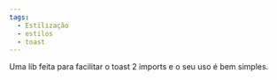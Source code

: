 ```yaml
---
tags:
  - Estilização
  - estilos
  - toast
---
```

Uma lib feita para facilitar o toast 2 imports e o seu uso é bem simples.
